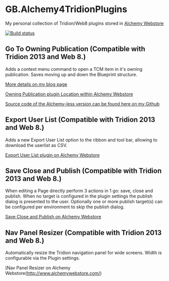 # GB.Alchemy4TridionPlugins
My personal collection of Tridion/Web8 plugins stored in [Alchemy Webstore](http://alchemywebstore.com)

[![Build status](https://ci.appveyor.com/api/projects/status/tkqs6mfsfljkmlr9?svg=true)](https://ci.appveyor.com/project/GuusBeltman/gb-alchemy4tridionplugins)

## Go To Owning Publication (Compatible with Tridion 2013 and Web 8.)
Adds a context menu command to open a TCM item in it's owning publication. Saves moving up and down the Blueprint structure.

[More details on my blog page](http://blog.guusbeltman.nl/post/2015/07/31/Tridion-Gui-Extension-Go-To-Owning-Publication)

[Owning Publication plugin Location within Alchemy Webstore](http://alchemywebstore.com/plugins/55d32cf5e4de020da4123e64)

[Source code of the Alchemy-less version can be found here on my Github](https://github.com/Guzzter/GoToOwningPublication)

## Export User List (Compatible with Tridion 2013 and Web 8.)
Adds a new Export User List option to the ribbon and tool bar, allowing to download the userlist as CSV.

[Export User List plugin on Alchemy Webstore](http://www.alchemywebstore.com/plugins/Export-User-List)

## Save Close and Publish (Compatible with Tridion 2013 and Web 8.)
When editing a Page directly perform 3 actions in 1 go: save, close and publish. 
When no target is configured in the plugin settings the publish dialog is presented to the user. Optionally one or more publish target(s) can be configured per environment to skip the publish dialog.

[Save Close and Publish on Alchemy Webstore](http://www.alchemywebstore.com/plugins/Save-Close-Publish-Page)

## Nav Panel Resizer (Compatible with Tridion 2013 and Web 8.)
Automatically resize the Tridion navigation panel for wide screens. Width is configurable via the Plugin settings.

[Nav Panel Resizer on Alchemy Webstore(http://www.alchemywebstore.com/)
